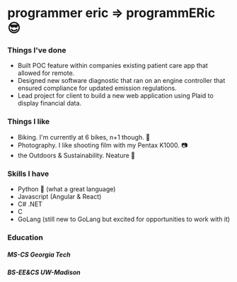 # programmer eric => programmERic 😎

### Things I've done
- Built POC feature within companies existing patient care app that allowed for remote.
- Designed new software diagnostic that ran on an engine controller that ensured compliance for updated emission regulations.
- Lead project for client to build a new web application using Plaid to display financial data.

### Things I like
- Biking. I'm currently at 6 bikes, n+1 though. 🚴
- Photography. I like shooting film with my Pentax K1000. 📷
- the Outdoors & Sustainability. Neature 🌲

### Skills I have
- Python 🐍 (what a great language)
- Javascript (Angular & React)
- C# .NET
- C
- GoLang (still new to GoLang but excited for opportunities to work with it)

### Education
##### MS-CS Georgia Tech
##### BS-EE&CS UW-Madison
